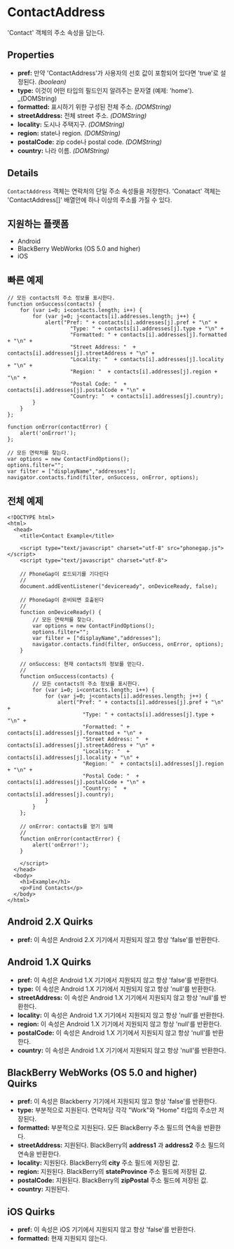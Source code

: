 ContactAddress
==============

'Contact' 객체의 주소 속성을 담는다.

Properties
----------
- __pref:__ 만약 'ContactAddress'가 사용자의 선호 값이 포함되어 있다면 'true'로 설정된다. _(boolean)_
- __type:__ 이것이 어떤 타입의 필드인지 알려주는 문자열 (예제: 'home'). _(DOMString)
- __formatted:__ 표시하기 위한 구성된 전체 주소. _(DOMString)_
- __streetAddress:__ 전체 street 주소. _(DOMString)_
- __locality:__ 도시나 주택지구. _(DOMString)_
- __region:__ state나 region. _(DOMString)_
- __postalCode:__ zip code나 postal code. _(DOMString)_
- __country:__ 나라 이름. _(DOMString)_

Details
-------

`ContactAddress` 객체는 연락처의 단일 주소 속성들을 저장한다. 'Conatact' 객체는 'ContactAddress[]' 배열안에 하나 이상의 주소를 가질 수 있다.

지원하는 플랫폼
-------------------

- Android
- BlackBerry WebWorks (OS 5.0 and higher)
- iOS

빠른 예제
-------------

	// 모든 contacts의 주소 정보를 표시한다.
    function onSuccess(contacts) {
		for (var i=0; i<contacts.length; i++) {
			for (var j=0; j<contacts[i].addresses.length; j++) {
				alert("Pref: " + contacts[i].addresses[j].pref + "\n" +
						"Type: " + contacts[i].addresses[j].type + "\n" +
						"Formatted: " + contacts[i].addresses[j].formatted + "\n" + 
						"Street Address: "  + contacts[i].addresses[j].streetAddress + "\n" + 
						"Locality: "  + contacts[i].addresses[j].locality + "\n" + 
						"Region: "  + contacts[i].addresses[j].region + "\n" + 
						"Postal Code: "  + contacts[i].addresses[j].postalCode + "\n" + 
						"Country: "  + contacts[i].addresses[j].country);
			}
		}
    };

    function onError(contactError) {
        alert('onError!');
    };

    // 모든 연락처를 찾는다.
    var options = new ContactFindOptions();
	options.filter=""; 
	var filter = ["displayName","addresses"];
    navigator.contacts.find(filter, onSuccess, onError, options);

전체 예제
------------

    <!DOCTYPE html>
    <html>
      <head>
        <title>Contact Example</title>

        <script type="text/javascript" charset="utf-8" src="phonegap.js"></script>
        <script type="text/javascript" charset="utf-8">

        // PhoneGap이 로드되기를 기다린다
        //
        document.addEventListener("deviceready", onDeviceReady, false);

        // PhoneGap이 준비되면 호출된다
        //
        function onDeviceReady() {
		    // 모든 연락처를 찾는다.
		    var options = new ContactFindOptions();
			options.filter=""; 
			var filter = ["displayName","addresses"];
		    navigator.contacts.find(filter, onSuccess, onError, options);
        }
    
        // onSuccess: 현재 contacts의 정보를 얻는다.
        //
		function onSuccess(contacts) {
			// 모든 contacts의 주소 정보를 표시한다.
			for (var i=0; i<contacts.length; i++) {
				for (var j=0; j<contacts[i].addresses.length; j++) {
					alert("Pref: " + contacts[i].addresses[j].pref + "\n" +
							"Type: " + contacts[i].addresses[j].type + "\n" +
							"Formatted: " + contacts[i].addresses[j].formatted + "\n" + 
							"Street Address: "  + contacts[i].addresses[j].streetAddress + "\n" + 
							"Locality: "  + contacts[i].addresses[j].locality + "\n" + 
							"Region: "  + contacts[i].addresses[j].region + "\n" + 
							"Postal Code: "  + contacts[i].addresses[j].postalCode + "\n" + 
							"Country: "  + contacts[i].addresses[j].country);
				}
			}
		};
    
        // onError: contacts를 얻기 실패
        //
        function onError(contactError) {
            alert('onError!');
        }

        </script>
      </head>
      <body>
        <h1>Example</h1>
        <p>Find Contacts</p>
      </body>
    </html>

Android 2.X Quirks
------------------

- __pref:__ 이 속성은 Android 2.X 기기에서 지원되지 않고 항상 'false'를 반환한다.

Android 1.X Quirks
------------------

- __pref:__ 이 속성은 Android 1.X 기기에서 지원되지 않고 항상 'false'를 반환한다.
- __type:__ 이 속성은 Android 1.X 기기에서 지원되지 않고 항상 'null'를 반환한다.
- __streetAddress:__ 이 속성은 Android 1.X 기기에서 지원되지 않고 항상 'null'를 반환한다.
- __locality:__ 이 속성은 Android 1.X 기기에서 지원되지 않고 항상 'null'를 반환한다.
- __region:__ 이 속성은 Android 1.X 기기에서 지원되지 않고 항상 'null'를 반환한다.
- __postalCode:__ 이 속성은 Android 1.X 기기에서 지원되지 않고 항상 'null'를 반환한다.
- __country:__ 이 속성은 Android 1.X 기기에서 지원되지 않고 항상 'null'를 반환한다.

BlackBerry WebWorks (OS 5.0 and higher) Quirks
--------------------------------------------
- __pref:__ 이 속성은 Blackberry 기기에서 지원되지 않고 항상 'false'를 반환한다.
- __type:__ 부분적으로 지원된다. 연락처당 각각 "Work"와 "Home" 타입의 주소만 저장된다. 
- __formatted:__ 부분적으로 지원된다. 모든 BlackBerry 주소 필드의 연속을 반환한다.
- __streetAddress:__ 지원된다. BlackBerry의 __address1__ 과 __address2__ 주소 필드의 연속을 반환한다.
- __locality:__ 지원된다.  BlackBerry의 __city__ 주소 필드에 저장된 값.
- __region:__ 지원된다.  BlackBerry의 __stateProvince__ 주소 필드에 저장된 값.
- __postalCode:__ 지원된다.  BlackBerry의 __zipPostal__ 주소 필드에 저장된 값.
- __country:__ 지원된다.

iOS Quirks
----------
- __pref:__ 이 속성은 iOS 기기에서 지원되지 않고 항상 'false'를 반환한다.
- __formatted:__ 현재 지원되지 않는다.
